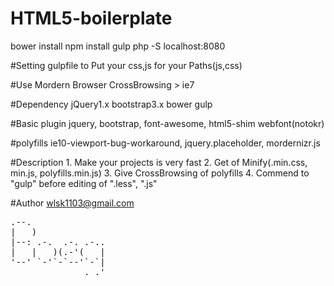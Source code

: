 # HTML5-boilerplate


bower install
npm install
gulp
php -S localhost:8080


#Setting
    gulpfile to Put your css,js for your Paths(js,css)

#Use
    Mordern Browser
    CrossBrowsing > ie7

#Dependency
    jQuery1.x
    bootstrap3.x
    bower
    gulp

#Basic plugin
    jquery, bootstrap, font-awesome, html5-shim
    webfont(notokr)

#polyfills
    ie10-viewport-bug-workaround, jquery.placeholder, mordernizr.js

#Description
    1. Make your projects is very fast
    2. Get of Minify(.min.css, min.js, polyfills.min.js) 
    3. Give CrossBrowsing of polyfills
    4. Commend to "gulp" before editing of ".less", ".js"

#Author
    wlsk1103@gmail.com

<pre>
.--.              
|   )             
|--: .-.  .-. .-..
|   |   )(.-'(   |
'--' `-'`-`--'`-`|
              ._.'
</pre>

